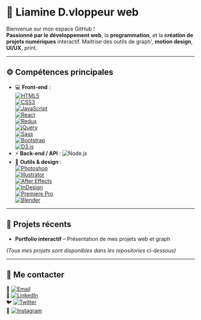 # 📌 Liamine D.vloppeur web

Bienvenue sur mon espace GitHub !  
**Passionné par le développement web**, la **programmation**, et la **création de projets numériques** interactif.
Maitrise des outils de graph', **motion design**, **UI/UX**, print.

---

## ⚙️ Compétences principales

- 💻 **Front-end** :<br>
[![HTML5](https://img.shields.io/badge/HTML5-E34F26?style=for-the-badge&logo=html5&logoColor=white)](https://developer.mozilla.org/fr/docs/Web/HTML)  
[![CSS3](https://img.shields.io/badge/CSS3-1572B6?style=for-the-badge&logo=css3&logoColor=white)](https://developer.mozilla.org/fr/docs/Web/CSS)  
[![JavaScript](https://img.shields.io/badge/JavaScript-F7DF1E?style=for-the-badge&logo=javascript&logoColor=black)](https://developer.mozilla.org/fr/docs/Web/JavaScript)  
[![React](https://img.shields.io/badge/React-61DAFB?style=for-the-badge&logo=react&logoColor=black)](https://reactjs.org/)  
[![Redux](https://img.shields.io/badge/Redux-764ABC?style=for-the-badge&logo=redux&logoColor=white)](https://redux.js.org/)  
[![jQuery](https://img.shields.io/badge/jQuery-0769AD?style=for-the-badge&logo=jquery&logoColor=white)](https://jquery.com/)  
[![Sass](https://img.shields.io/badge/Sass-CC6699?style=for-the-badge&logo=sass&logoColor=white)](https://sass-lang.com/)  
[![Bootstrap](https://img.shields.io/badge/Bootstrap-7952B3?style=for-the-badge&logo=bootstrap&logoColor=white)](https://getbootstrap.com/)  
[![D3.js](https://img.shields.io/badge/D3.js-F9A03C?style=for-the-badge&logo=d3.js&logoColor=white)](https://d3js.org/) 
- ⚡ **Back-end / API** : ![Node.js](https://img.shields.io/badge/Node.js-339933?style=for-the-badge&logo=node.js&logoColor=white)
- 🎨 **Outils & design** :<br>
[![Photoshop](https://img.shields.io/badge/Photoshop-31A8FF?style=for-the-badge&logo=adobe-photoshop&logoColor=white)](https://www.adobe.com/products/photoshop.html)  
[![Illustrator](https://img.shields.io/badge/Illustrator-FF9A00?style=for-the-badge&logo=adobe-illustrator&logoColor=white)](https://www.adobe.com/products/illustrator.html)  
[![After Effects](https://img.shields.io/badge/After%20Effects-9999FF?style=for-the-badge&logo=adobe-after-effects&logoColor=white)](https://www.adobe.com/products/aftereffects.html)  
[![InDesign](https://img.shields.io/badge/InDesign-FF3366?style=for-the-badge&logo=adobe-indesign&logoColor=white)](https://www.adobe.com/products/indesign.html)  
[![Premiere Pro](https://img.shields.io/badge/Premiere%20Pro-9900FF?style=for-the-badge&logo=adobe-premiere-pro&logoColor=white)](https://www.adobe.com/products/premiere.html)  
[![Blender](https://img.shields.io/badge/Blender-F5792A?style=for-the-badge&logo=blender&logoColor=white)](https://www.blender.org/)

---

## 🚀 Projets récents

- **Portfolio interactif** – Présentation de mes projets web et graph  

*(Tous mes projets sont disponibles dans les repositories ci-dessous)*

---

## 🔗 Me contacter

📧 [![Email](https://img.shields.io/badge/Email-D14836?style=for-the-badge&logo=gmail&logoColor=white)](mailto:liamine.djellali@gmail.com) <br>
💼 [![LinkedIn](https://img.shields.io/badge/LinkedIn-0077B5?style=for-the-badge&logo=linkedin&logoColor=white)](https://linkedin.com/in/liamine-djellali-346588204)  
🐦 [![Twitter](https://img.shields.io/badge/Twitter-1DA1F2?style=for-the-badge&logo=twitter&logoColor=white)](https://twitter.com/Liam_D_Signer)  
📸 [![Instagram](https://img.shields.io/badge/Instagram-E4405F?style=for-the-badge&logo=instagram&logoColor=white)](https://instagram.com/liam_d_signer)  

